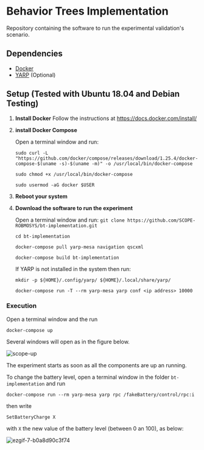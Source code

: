 # Behavior Trees Implementation 

Repository containing the software to run the experimental validation's scenario.




## Dependencies

- [Docker](https://www.docker.com/)
- [YARP](https://www.yarp.it/) (Optional)



## Setup (Tested with Ubuntu 18.04 and Debian Testing)



1. **Install Docker**
   Follow the instructions at https://docs.docker.com/install/

2. **install Docker Compose**

   Open a terminal window and run:

   

   `sudo curl -L "https://github.com/docker/compose/releases/download/1.25.4/docker-compose-$(uname -s)-$(uname -m)" -o /usr/local/bin/docker-compose`

   

   `sudo chmod +x /usr/local/bin/docker-compose`

   

   `sudo usermod -aG docker $USER`

3. **Reboot your system**

4. **Download the software to run the experiment**

   Open a terminal window and run:
   `git clone https://github.com/SCOPE-ROBMOSYS/bt-implementation.git`
   
   `cd bt-implementation`
   
   `docker-compose pull yarp-mesa navigation qscxml`

   `docker-compose build bt-implementation`
   
   If YARP  is not installed in the system then run:
   
   `mkdir -p ${HOME}/.config/yarp/ ${HOME}/.local/share/yarp/`
   
   `docker-compose run -T --rm yarp-mesa yarp conf <ip address> 10000`

### Execution

Open a terminal  window and the run

`docker-compose up`

Several windows will open as in the figure below. 

![scope-up](https://user-images.githubusercontent.com/8132627/77664063-18bfb200-6f7e-11ea-8da2-5ed9f36f358c.png)

The experiment starts as soon as all the components are up an running.



To change  the battery level, open a terminal window in the folder `bt-implementation`  and run

`docker-compose run --rm yarp-mesa yarp rpc /fakeBattery/control/rpc:i`

then write

`SetBatteryCharge X`

with `X` the new value of the battery level (between 0 an 100), as below:

![ezgif-7-b0a8d90c3f74](https://user-images.githubusercontent.com/8132627/77671740-50cbf280-6f88-11ea-9efb-769de0913f9d.gif)







